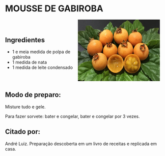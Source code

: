 # MOUSSE DE GABIROBA

<div style="display: flex; align-items: center; justify-content: space-between;">

<div>

## Ingredientes

- 1 e meia medida de polpa de gabiroba
- 1 medida de nata
- 1 medida de leite condensado

</div>

<div>

<img src="../assets/gabiroba.jpeg" alt="Mousse de Gabiroba" style="width: auto; height: 200px;">

</div>

</div>

## Modo de preparo:

Misture tudo e gele.

Para fazer sorvete: bater e congelar, bater e congelar por 3 vezes.

## Citado por:

André Luiz. Preparação descoberta em um livro de receitas e replicada em casa.
